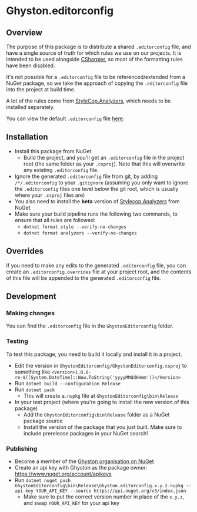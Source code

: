 # Ghyston.editorconfig

## Overview

The purpose of this package is to distribute a shared `.editorconfig` file, and have a single source of truth for which
rules we use on our projects. It is intended to be used alongside [CSharpier](https://csharpier.com/), so most of the
formatting rules have been disabled.

It's not possible for a `.editorconfig` file to be referenced/extended from a NuGet package, so we take the approach of
copying the `.editorconfig` file into the project at build time.

A lot of the rules come from [StyleCop.Analyzers](https://www.nuget.org/packages/StyleCop.Analyzers/), which needs to be installed separately.

You can view the default `.editorconfig` file [here](https://github.com/GhystonSoftware/Ghyston.editorconfig/blob/main/GhystonEditorconfig/.editorconfig).

## Installation

- Install this package from NuGet
  - Build the project, and you'll get an `.editorconfig` file in the project root (the same folder as your `.csproj`).
    Note that this will overwrite any existing `.editorconfig` file.
- Ignore the generated `.editorconfig` file from git, by adding `/*/.editorconfig` to your `.gitignore`
  (assuming you only want to ignore the `.editorconfig` files one level below the git root, which is usually where your
  `.csproj` files are)
- You also need to install the **beta** version of [Stylecop.Analyzers](https://github.com/DotNetAnalyzers/StyleCopAnalyzers) from NuGet
- Make sure your build pipeline runs the following two commands, to ensure that all rules are followed:
  - `dotnet format style --verify-no-changes`
  - `dotnet format analyzers --verify-no-changes`

## Overrides

If you need to make any edits to the generated `.editorconfig` file, you can create an `.editorconfig.overrides` file at
your project root, and the contents of this file will be appended to the generated `.editorconfig` file.

## Development

### Making changes
You can find the `.editorconfig` file in the `GhystonEditorconfig` folder.

### Testing
To test this package, you need to build it locally and install it in a project.
- Edit the version in `GhystonEditorconfig/GhystonEditorconfig.csproj` to something like
  `<Version>1.0.0-re-$([System.DateTime]::Now.ToString('yyyyMMddHHmm'))</Version>`
- Run `dotnet build --configuration Release`
- Run `dotnet pack`
  - This will create a`.nupkg` file at `GhystonEditorconfig\bin\Release`
- In your test project (where you're going to install the new version of this package)
  - Add the `GhystonEditorconfig\bin\Release` folder as a NuGet package source
  - Install the version of the package that you just built. Make sure to include prerelease packages in your NuGet search!

### Publishing
- Become a member of the [Ghyston organisation on NuGet](https://www.nuget.org/organization/Ghyston)
- Create an api key with Ghyston as the package owner: https://www.nuget.org/account/apikeys
- Run `dotnet nuget push GhystonEditorconfig\bin\Release\Ghyston.editorconfig.x.y.z.nupkg --api-key YOUR_API_KEY --source https://api.nuget.org/v3/index.json`
  - Make sure to put the correct version number in place of the `x.y.z`, and swap `YOUR_API_KEY` for your api key 
